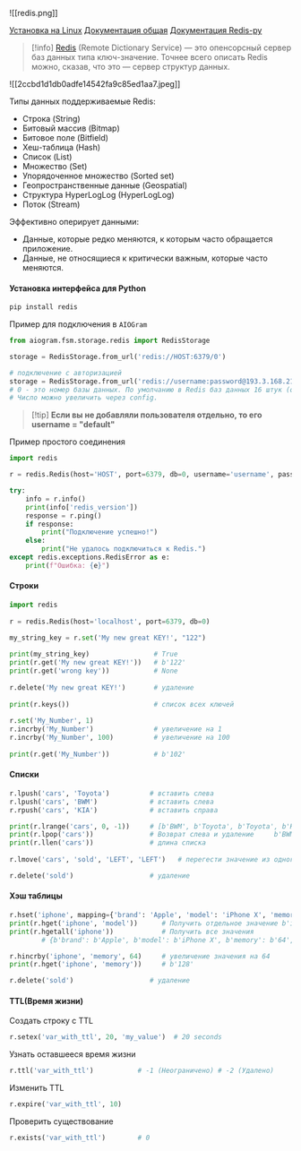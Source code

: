 ![[redis.png]]

[Установка на Linux](https://redis.io/docs/latest/operate/oss_and_stack/install/install-redis/install-redis-on-linux/)
[Документация общая](https://redis.io/docs/latest/develop/clients/redis-py/)
[Документация Redis-py](https://redis-py.readthedocs.io/en/stable/)

>[!info] [Redis](http://redis.io/) (Remote Dictionary Service) — это опенсорсный сервер баз данных типа ключ-значение. Точнее всего описать Redis можно, сказав, что это — сервер структур данных. 

![[2ccbd1d1db0adfe14542fa9c85ed1aa7.jpeg]]

Типы данных поддерживаемые Redis:

- Строка (String)
- Битовый массив (Bitmap)
- Битовое поле (Bitfield)
- Хеш-таблица (Hash)
- Список (List)
- Множество (Set)
- Упорядоченное множество (Sorted set)
- Геопространственные данные (Geospatial)
- Структура HyperLogLog (HyperLogLog)
- Поток (Stream)

Эффективно оперирует данными:
- Данные, которые редко меняются, к которым часто обращается приложение.
- Данные, не относящиеся к критически важным, которые часто меняются.

#### Установка интерфейса для Python
```bash
pip install redis
```

Пример для подключения в `AIOGram`
```python
from aiogram.fsm.storage.redis import RedisStorage

storage = RedisStorage.from_url('redis://HOST:6379/0')

# подключение с авторизацией
storage = RedisStorage.from_url('redis://username:password@193.3.168.217:6379/0')
# 0 - это номер базы данных. По умолчанию в Redis баз данных 16 штук (от 0 до 15).
# Число можно увеличить через config.
```

>[!tip] **Если вы не добавляли пользователя отдельно, то его username = "default"**

Пример простого соединения
```python
import redis

r = redis.Redis(host='HOST', port=6379, db=0, username='username', password='your_pass')

try:
    info = r.info()
    print(info['redis_version'])
    response = r.ping()
    if response: 
        print("Подключение успешно!")
    else:
        print("Не удалось подключиться к Redis.")
except redis.exceptions.RedisError as e:
    print(f"Ошибка: {e}")
```

#### Строки
```python
import redis
  
r = redis.Redis(host='localhost', port=6379, db=0)  

my_string_key = r.set('My new great KEY!', "122")  
  
print(my_string_key)                # True  
print(r.get('My new great KEY!'))   # b'122'  
print(r.get('wrong key'))           # None  
  
r.delete('My new great KEY!')       # удаление  
  
print(r.keys())                     # список всех ключей  
  
r.set('My_Number', 1)  
r.incrby('My_Number')               # увеличение на 1
r.incrby('My_Number', 100)          # увеличение на 100
  
print(r.get('My_Number'))           # b'102'
```

#### Списки
```python
r.lpush('cars', 'Toyota')          # вставить слева
r.lpush('cars', 'BWM')             # вставить слева
r.rpush('cars', 'KIA')             # вставить справа

print(r.lrange('cars', 0, -1))     # [b'BWM', b'Toyota', b'Toyota', b'KIA']  
print(r.lpop('cars'))              # Возврат слева и удаление     b'BWM'  
print(r.llen('cars'))              # длина списка  
  
r.lmove('cars', 'sold', 'LEFT', 'LEFT')   # перегести значение из одного списка в другой

r.delete('sold')                   # удаление
```

#### Хэш таблицы
```python
r.hset('iphone', mapping={'brand': 'Apple', 'model': 'iPhone X', 'memory': 64, 'color': 'black'})  
print(r.hget('iphone', 'model'))      # Получить отдельное значение b'iPhone X'
print(r.hgetall('iphone'))            # Получить все значения
        # {b'brand': b'Apple', b'model': b'iPhone X', b'memory': b'64', b'color': b'black'}

r.hincrby('iphone', 'memory', 64)     # увеличение значения на 64
print(r.hget('iphone', 'memory'))     # b'128'

r.delete('sold')                   # удаление
```

#### TTL(Время жизни)
Создать строку с TTL
```python
r.setex('var_with_ttl', 20, 'my_value')  # 20 seconds
```

Узнать оставшееся время жизни
```python
r.ttl('var_with_ttl')           # -1 (Неограничено) # -2 (Удалено)
```

Изменить TTL
```python
r.expire('var_with_ttl', 10)
```

Проверить существование
```python
r.exists('var_with_ttl')        # 0
```